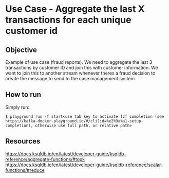 # Use Case - Aggregate the last X transactions for each unique customer id

## Objective

Example of use case (fraud reports). We need to aggregate the last 3 transactions by customer ID and join this with customer information. We want to join this to another stream whenever theres a fraud decision to create the message to send to the case management system.

## How to run

Simply run:

```
$ playground run -f start<use tab key to activate fzf completion (see https://kafka-docker-playground.io/#/cli?id=%e2%9a%a1-setup-completion), otherwise use full path, or relative path>
```

## Resources
https://docs.ksqldb.io/en/latest/developer-guide/ksqldb-reference/aggregate-functions/#topk
https://docs.ksqldb.io/en/latest/developer-guide/ksqldb-reference/scalar-functions/#reduce
